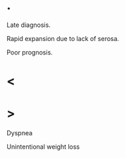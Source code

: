 # .

Late diagnosis.

Rapid expansion due to lack of serosa.

Poor prognosis.

# <

# >

Dyspnea

Unintentional weight loss
